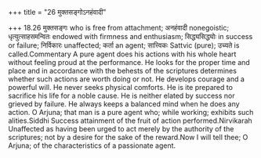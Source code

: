 +++
title = "26 मुक्तसङ्गोऽनहंवादी"

+++
18.26 मुक्तसङ्गः who is free from attachment; अनहंवादी nonegoistic;
धृत्युत्साहसमन्वितः endowed with firmness and enthusiasm;
सिद्ध्यसिद्ध्योः in success or failure; निर्विकारः unaffected; कर्ता an
agent; सात्त्विकः Sattvic (pure); उच्यते is called.Commentary A pure
agent does his actions with his whole heart without feeling proud at the
performance. He looks for the proper time and place and in accordance
with the behests of the scriptures determines whether such actions are
worth doing or not. He develops courage and a powerful will. He never
seeks physical comforts. He is ite prepared to sacrifice his life for a
noble cause. He is neither elated by success nor grieved by failure. He
always keeps a balanced mind when he does any action. O Arjuna; that man
is a pure agent who; while working; exhibits such alities.Siddhi Success
attainment of the fruit of action performed.Nirvikarah Unaffected as
having been urged to act merely by the authority of the scriptures; not
by a desire for the sake of the reward.Now I will tell thee; O Arjuna;
of the characteristics of a passionate agent.
